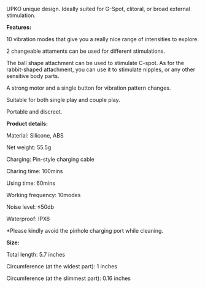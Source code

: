 UPKO unique design. Ideally suited for G-Spot, clitoral, or broad external stimulation.

  

**Features:**

10 vibration modes that give you a really nice range of intensities to explore.

2 changeable attaments can be used for different stimulations.

The ball shape attachment can be used to stimulate C-spot. As for the rabbit-shaped attachment, you can use it to stimulate nipples, or any other sensitive body parts.

A strong motor and a single button for vibration pattern changes.

Suitable for both single play and couple play.

Portable and discreet.

  

**Product details:**

Material: Silicone, ABS

Net weight: 55.5g

Charging: Pin-style charging cable

Charing time: 100mins

Using time: 60mins

Working frequency: 10modes

Noise level: ≤50db

Waterproof: IPX6

\*Please kindly avoid the pinhole charging port while cleaning.

**Size:**

Total length: 5.7 inches

Circumference (at the widest part): 1 inches

Circumference (at the slimmest part): 0.16 inches